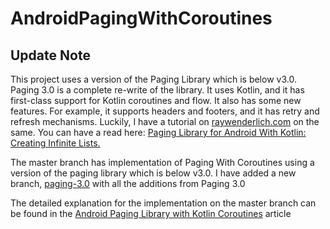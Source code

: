 # AndroidPagingWithCoroutines

## Update Note

This project uses a version of the Paging Library which is below v3.0. Paging 3.0 is a complete re-write of the library. It uses Kotlin, and it has first-class support for Kotlin coroutines and flow. It also has some new features. For example, it supports headers and footers, and it has retry and refresh mechanisms. Luckily, I have a tutorial on [raywenderlich.com](https://www.raywenderlich.com/) on the same. You can have a read here: [Paging Library for Android With Kotlin: Creating Infinite Lists.](https://www.raywenderlich.com/12244218-paging-library-for-android-with-kotlin-creating-infinite-lists) 

The master branch has implementation of Paging With Coroutines using a version of the paging library which is below v3.0. I have added a new branch, [paging-3.0](https://github.com/wangerekaharun/AndroidPagingWithCoroutines/tree/paging-3.0) with all the additions from Paging 3.0


The detailed explanation for the implementation on the master branch can be found in the [Android Paging Library with Kotlin Coroutines](https://medium.com/@harunwangereka/android-paging-library-with-kotlin-coroutines-b96602e3fae3) article
